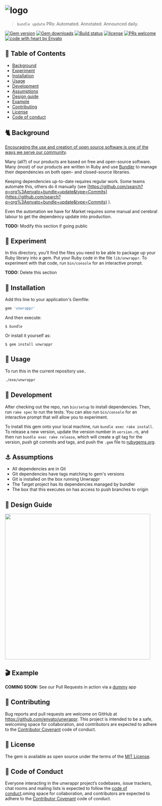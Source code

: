 

# ![logo](https://user-images.githubusercontent.com/20217279/37953358-6847ed8a-31ee-11e8-9d3f-492e2574d7dc.png)
>  `bundle update` PRs: Automated. Annotated. Announced daily.

[![Gem version](https://img.shields.io/gem/v/unwrappr.svg?style=flat-square)](https://github.com/envato/unwrappr)
[![Gem downloads](https://img.shields.io/gem/dt/unwrappr.svg?style=flat-square)](https://rubygems.org/gems/unwrappr)
[![Build status](https://badge.buildkite.com/d7db34f910131ff2a03d31dcc0ee960a3bc5f0df2c42ec4eb4.svg?style=flat-square)](https://buildkite.com/envato-marketplaces/unwrappr)
[![license](https://img.shields.io/github/license/mashape/apistatus.svg?style=flat-square)](https://github.com/envato/unwrappr/blob/master/LICENSE.txt)
[![PRs welcome](https://img.shields.io/badge/PRs-welcome-orange.svg?style=flat-square)](https://github.com/envato/unwrappr/issues)
[![code with heart by Envato](https://img.shields.io/badge/%3C%2F%3E%20with%20%E2%99%A5%20by-Envato%20unwrappr%20team-ff69b4.svg?style=flat-square)](https://github.com/envato/unwrappr)



## 🚩 Table of Contents
- [Background](#background)
- [Experiment](#experiment)
- [Installation](#installation)
- [Usage](#usage)
- [Development](#development)
- [Assumptions](#assumptions)
- [Design guide](#design-guide)
- [Example](#example)
- [Contributing](#contributing)
- [License](#license)
- [Code of conduct](#code-of-conduct)

## <a id="background"></a> 🐈 Background
[Encouraging the use and creation of open source software is one of the ways we serve our community](https://opensource.envato.com/).

Many (all?) of our products are based on free and open-source software. Many (most) of our products are written in Ruby and use  [Bundler](https://bundler.io/)  to manage their dependencies on both open- and closed-source libraries.

Keeping dependencies up-to-date requires regular work. Some teams automate this, others do it manually (see  [https://github.com/search?q=org%3Aenvato+bundle+update&type=Commits](https://github.com/search?q=org%3Aenvato+bundle+update&type=Commits)  ).

Even the automation we have for Market requires some manual and cerebral labour to get the dependency update into production.

**TODO:** Modify this section if going public
## <a id="experiment"></a>🔬 Experiment
In this directory, you'll find the files you need to be able to package up your Ruby library into a gem. Put your Ruby code in the file `lib/unwrappr`. To experiment with that code, run `bin/console` for an interactive prompt.

**TODO:** Delete this section
## <a id="installation"></a>💾 Installation
Add this line to your application's Gemfile:

```ruby
gem 'unwrappr'
```

And then execute:

    $ bundle

Or install it yourself as:

    $ gem install unwrappr
## <a id="usage"></a>📘 Usage
To run this in the current repository use..
```bash
./exe/unwrappr
```
## <a id="development"></a>🔨 Development
After checking out the repo, run `bin/setup` to install dependencies. Then, run `rake spec` to run the tests. You can also run `bin/console` for an interactive prompt that will allow you to experiment.

To install this gem onto your local machine, run `bundle exec rake install`. To release a new version, update the version number in `version.rb`, and then run `bundle exec rake release`, which will create a git tag for the version, push git commits and tags, and push the `.gem` file to [rubygems.org](https://rubygems.org).
## <a id="assumptions"></a>⚓️ Assumptions
- All dependencies are in Git
- Git dependencies have tags matching to gem's versions
- Git is installed on the box running Unwrappr
- The Target project has its dependencies managed by bundler
- The box that this executes on has access to push branches to origin
## <a id="design-guide"></a>🎨 Design Guide
<img src="https://user-images.githubusercontent.com/20217279/38064968-84130efa-334c-11e8-904f-10d9e48d7134.png" width="480"><br/>
## <a id="example"></a>🎬 Example
**COMING SOON:** See our Pull Requests in action via a [dummy](https://github.com/envato/dummy) app
## <a id="contributing"></a>🌱 Contributing
Bug reports and pull requests are welcome on GitHub at https://github.com/envato/unwrappr. This project is intended to be a safe, welcoming space for collaboration, and contributors are expected to adhere to the [Contributor Covenant](http://contributor-covenant.org) code of conduct.
## <a id="license"></a>📜 License
The gem is available as open source under the terms of the [MIT License](https://opensource.org/licenses/MIT).
## <a id="code-of-conduct"></a>🐾 Code of Conduct 
Everyone interacting in the unwrappr project’s codebases, issue trackers, chat rooms and mailing lists is expected to follow the [code of conduct](https://github.com/envato/unwrappr/blob/master/CODE_OF_CONDUCT.md).oming space for collaboration, and contributors are expected to adhere to the [Contributor Covenant](http://contributor-covenant.org) code of conduct.
